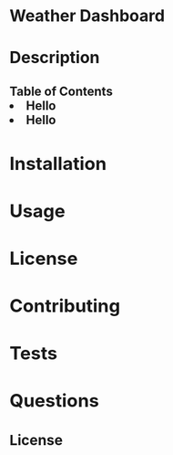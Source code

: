 <h1> Weather Dashboard

<h1> Description
<p>

<h2> Table of Contents 
<li>Hello
<li>Hello

<h2> Installation
<p>


<h2> Usage
<p>


<h2> License 
<p>

<h2> Contributing
<p>

<h2> Tests
<p>

<h2> Questions
<p>

<h3> License
<p>